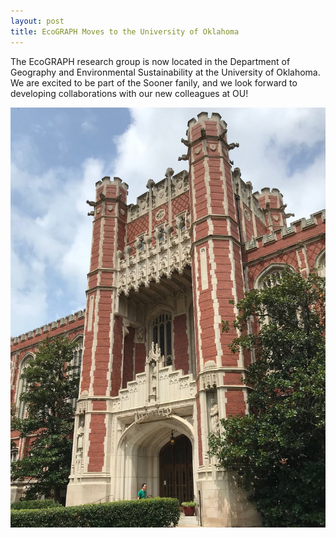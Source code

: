 ```yaml
---
layout: post
title: EcoGRAPH Moves to the University of Oklahoma
---
```


The EcoGRAPH research group is now located in the Department of Geography and Environmental Sustainability at the University of Oklahoma. We are excited to be part of the Sooner fanily, and we look forward to developing collaborations with our new colleagues at OU!

![OU Picture](/img/OU_2018.jpg)
